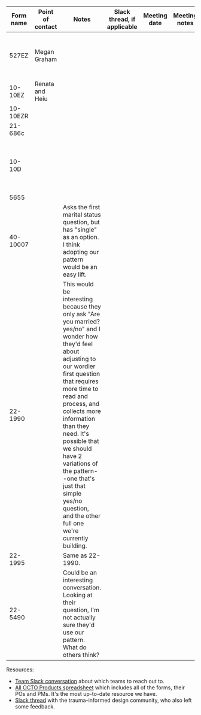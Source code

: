| Form name | Point of contact | Notes | Slack thread, if applicable | Meeting date | Meeting notes | Next steps |
| -------- | ------- | ------- | ------- | ------- | ------- | ------- |
| 527EZ | Megan Graham |  | |  |  | Kristen waiting for response from Megan |
| 10-10EZ | Renata and Heiu | |  |  |  |  |
| 10-10EZR |  | |  |  |  |  |
| 21-686c |  | |  |  |  |  |
| 10-10D |  | |  |  |  | Kristen waiting for a response from Jamie Fiore |
| 5655 |  |  |  |  |  |  |
| 40-10007 |  | Asks the first marital status question, but has "single" as an option. I think adopting our pattern would be an easy lift. |  |  |  |  |
| 22-1990 |   | This would be interesting because they only ask "Are you married? yes/no" and I wonder how they'd feel about adjusting to our wordier first question that requires more time to read and process, and collects more information than they need. It's possible that we should have 2 variations of the pattern--one that's just that simple yes/no question, and the other full one we're currently building. |  |  |  |  |
| 22-1995 |   | Same as 22-1990. | |  |  |  |  |
| 22-5490 |   | Could be an interesting conversation. Looking at their question, I'm not actually sure they'd use our pattern. What do others think? |  |  |  |  |

Resources:
- [Team Slack conversation](https://dsva.slack.com/archives/C07909N7U8Z/p1746632957154659) about which teams to reach out to.
- [All OCTO Products spreadsheet](https://dvagov.sharepoint.com/:x:/r/sites/oitocto1/_layouts/15/Doc.aspx?sourcedoc=%7B079F026A-B15E-4B1C-97E0-42C657EAAF0F%7D&file=All%20OCTO%20Products.xlsx&action=default&mobileredirect=true) which includes all of the forms, their POs and PMs. It's the most up-to-date resource we have.
- [Slack thread](https://dsva.slack.com/archives/C04F9JLSATE/p1746640223496779) with the trauma-informed design community, who also left some feedback.
